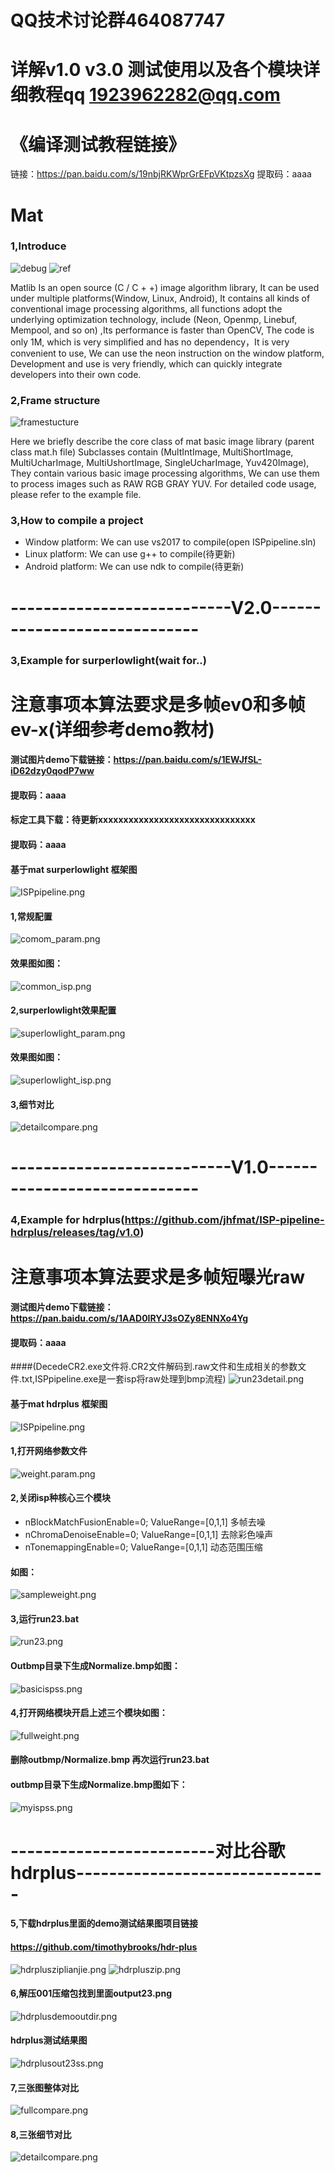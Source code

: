 
# QQ技术讨论群464087747

# 详解v1.0 v3.0 测试使用以及各个模块详细教程qq 1923962282@qq.com
# 《编译测试教程链接》
链接：https://pan.baidu.com/s/19nbjRKWprGrEFpVKtpzsXg 
提取码：aaaa 
# Mat
### 1,Introduce
![debug](./PictureV1/debug.png)
![ref](./PictureV1/ref.png)




 Matlib Is an open source (C / C + +) image algorithm library, It can be used under multiple platforms(Window, Linux, Android), It contains all kinds of conventional image processing algorithms, all functions adopt the underlying optimization technology, include (Neon, Openmp, Linebuf, Mempool, and so on) ,Its performance is faster than OpenCV, The code is only 1M, which is very simplified and has no dependency，It is very convenient to use, We can use the neon instruction on the window platform, Development and use is very friendly, which can quickly integrate developers into their own code.





### 2,Frame structure
![framestucture](./PictureV1/framestucture.png)





 Here we briefly describe the core class of mat basic image library (parent class mat.h file) 
Subclasses contain (MultIntImage, MultiShortImage, MultiUcharImage, MultiUshortImage, SingleUcharImage, Yuv420Image), They contain various basic image processing algorithms, We can use them to process images such as RAW RGB GRAY YUV.
For detailed code usage, please refer to the example file.
### 3,How to compile a project
* Window platform: We can use vs2017 to compile(open ISPpipeline.sln)
* Linux platform: We can use g++ to compile(待更新)
* Android platform: We can use ndk to compile(待更新)

# ---------------------------V2.0-----------------------------
### 3,Example for surperlowlight(wait for..)
# 注意事项本算法要求是多帧ev0和多帧ev-x(详细参考demo教材)
#### 测试图片demo下载链接：https://pan.baidu.com/s/1EWJfSL-iD62dzy0qodP7ww 
#### 提取码：aaaa
#### 标定工具下载：待更新xxxxxxxxxxxxxxxxxxxxxxxxxxxxxxx
#### 提取码：aaaa
#### 基于mat surperlowlight 框架图
![ISPpipeline.png](./PictureV2/isppipeline.png)

#### 1,常规配置
![comom_param.png](./PictureV2/comom_param.png)
#### 效果图如图：
![common_isp.png](./PictureV2/common_isp.png)

#### 2,surperlowlight效果配置
![superlowlight_param.png](./PictureV2/superlowlight_param.png)
#### 效果图如图：
![superlowlight_isp.png](./PictureV2/superlowlight_isp.png)

#### 3,细节对比
![detailcompare.png](./PictureV2/detailcompare.png)


# ---------------------------V1.0-----------------------------
### 4,Example for hdrplus(https://github.com/jhfmat/ISP-pipeline-hdrplus/releases/tag/v1.0)
# 注意事项本算法要求是多帧短曝光raw
#### 测试图片demo下载链接：https://pan.baidu.com/s/1AAD0IRYJ3sOZy8ENNXo4Yg 
#### 提取码：aaaa
####(DecedeCR2.exe文件将.CR2文件解码到.raw文件和生成相关的参数文件.txt,ISPpipeline.exe是一套isp将raw处理到bmp流程)
![run23detail.png](./PictureV1/run23detail.png)
#### 基于mat hdrplus 框架图
![ISPpipeline.png](./PictureV1/ISPpipeline.png)

#### 1,打开网络参数文件
![weight.param.png](./PictureV1/weight.param.png)


#### 2,关闭isp种核心三个模块
* nBlockMatchFusionEnable=0;	ValueRange=[0,1,1] 多帧去噪
* nChromaDenoiseEnable=0;	ValueRange=[0,1,1] 去除彩色噪声
* nTonemappingEnable=0;	ValueRange=[0,1,1] 动态范围压缩
#### 如图：
![sampleweight.png](./PictureV1/sampleweight.png)

 
#### 3,运行run23.bat
![run23.png](./PictureV1/run23.png)
 
#### Outbmp目录下生成Normalize.bmp如图：
![basicispss.png](./PictureV1/basicispss.png)

 
#### 4,打开网络模块开启上述三个模块如图：
![fullweight.png](./PictureV1/fullweight.png)
 
#### 删除outbmp/Normalize.bmp 再次运行run23.bat
#### outbmp目录下生成Normalize.bmp图如下：
![myispss.png](./PictureV1/myispss.png)
 
# -------------------------对比谷歌hdrplus-------------------------------
#### 5,下载hdrplus里面的demo测试结果图项目链接
#### https://github.com/timothybrooks/hdr-plus
![hdrplusziplianjie.png](./PictureV1/hdrplusziplianjie.png)
![hdrpluszip.png](./PictureV1/hdrpluszip.png)
 
#### 6,解压001压缩包找到里面output23.png
![hdrplusdemooutdir.png](./PictureV1/hdrplusdemooutdir.png)
 
#### hdrplus测试结果图
![hdrplusout23ss.png](./PictureV1/hdrplusout23ss.png)

#### 7,三张图整体对比
![fullcompare.png](./PictureV1/fullcompare.png)
#### 8,三张细节对比
![detailcompare.png](./PictureV1/detailcompare.png)



